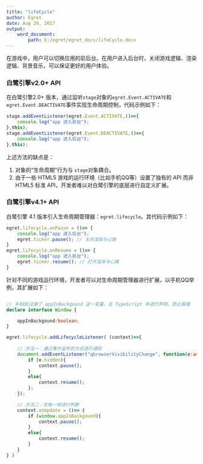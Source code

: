 ```yaml
---
title: "lifeCycle"
author: Egret
date: Aug 29, 2017
output: 
    word_document:
        path: E:/egret/egret_docs/lifeCycle.docx
---
```


在游戏中，用户可以切换应用的前后台。在用户进入后台时，关闭游戏逻辑、渲染逻辑、背景音乐，可以保证更好的用户体验。

### 白鹭引擎v2.0+ API

在白鹭引擎2.0+ 版本，通过监听```stage```对象的```egret.Event.ACTIVATE```和```egret.Event.DEACTIVATE```事件实现生命周期控制，代码示例如下：

```typescript
stage.addEventListener(egret.Event.ACTIVATE,()=>{
    console.log("app 进入前台");
},this);
stage.addEventListener(egret.Event.DEACTIVATE,()=>{
    console.log("app 进入后台");
},this);
```

上述方法的缺点是：

1. 对象的“生命周期”行为与 ```stage```对象耦合。
2. 由于一些 HTML5 游戏的运行环境（比如手机QQ等）设置了独有的 API 而非 HTML5 标准 API，开发者难以对白鹭引擎的底层进行自定义扩展。

### 白鹭引擎v4.1+ API

白鹭引擎 4.1 版本引入生命周期管理器：```egret.lifecycle```。其代码示例如下：

```typescript
egret.lifecycle.onPause = ()=> {
    console.log("app 进入后台");
    egret.ticker.pause(); // 关闭渲染与心跳
}
egret.lifecycle.onResume = ()=> {
    console.log("app 进入前台");
    egret.ticker.resume(); // 打开渲染与心跳
}
```

针对不同的游戏运行环境，开发者可以对生命周期管理器进行扩展，以手机QQ举例，其扩展如下：

```typescript

// 手机QQ注册了 appInBackgound 这一变量，在 TypeScript 中进行声明，防止报错
declare interface Window {

    appInBackgound:boolean;
}

egret.lifecycle.addLifecycleListener( (context)=>{
    
    // 方法一：通过事件监听的方式进行通知
    document.addEventListener("qbrowserVisibilityChange", function(e:any){
        if (e.hidden){
            context.pause();
        }
        else{
            context.resume();
        };
    });

    // 方法二：在每一帧进行判断
    context.onUpdate = ()=> {
        if (window.appInBackgound){
            context.pause();
        }
        else{
            context.resume();
        }
    }
} )
```
